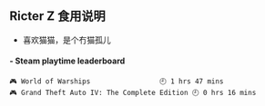 ## Ricter Z 食用说明
- 喜欢猫猫，是个冇猫孤儿

<!-- steam-box start -->
#### - Steam playtime leaderboard
```text
🎮 World of Warships                 🕘 1 hrs 47 mins
🎮 Grand Theft Auto IV: The Complete Edition 🕘 0 hrs 16 mins
```
<!-- Powered by https://github.com/YouEclipse/steam-box . -->
<!-- steam-box end -->
